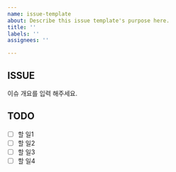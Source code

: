 ```yaml
---
name: issue-template
about: Describe this issue template's purpose here.
title: ''
labels: ''
assignees: ''

---
```


## ISSUE

이슈 개요를 입력 해주세요.

## TODO

- [ ] 할 일1
- [ ] 할 일2
- [ ] 할 일3
- [ ] 할 일4
